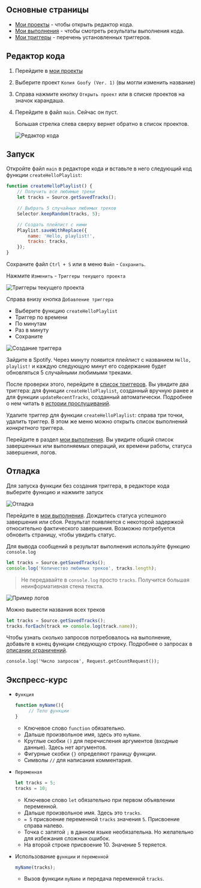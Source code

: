 ## Основные страницы
- [Мои проекты](https://script.google.com/home/my) - чтобы открыть редактор кода.
- [Мои выполнения](https://script.google.com/home/executions) - чтобы смотреть результаты выполнения кода.
- [Мои триггеры](https://script.google.com/home/triggers) - перечень установленных триггеров.

## Редактор кода
1. Перейдите в [мои проекты](https://script.google.com/home/my)
2. Выберите проект `Копия Goofy (Ver. 1)` (вы могли изменить название)
3. Справа нажмите кнопку `Открыть проект` или в списке проектов на значок карандаша.
4. Перейдите в файл `main`. Сейчас он пуст.

   Большая стрелка слева сверху вернет обратно в список проектов.

   ![Редактор кода](../img/fp-editor.png)

## Запуск

Откройте файл `main` в редакторе кода и вставьте в него следующий код функции `createHelloPlaylist`:
```js
function createHelloPlaylist() {
    // Получить все любимые треки
    let tracks = Source.getSavedTracks();

    // Выбрать 5 случайных любимых треков
    Selector.keepRandom(tracks, 5);

    // Создать плейлист с ними
    Playlist.saveWithReplace({
        name: 'Hello, playlist!',
        tracks: tracks,
    });
}
```
Сохраните файл `Ctrl + S` или в меню `Файл` - `Сохранить`.

Нажмите `Изменить` - `Триггеры текущего проекта`

![Триггеры текущего проекта](../img/fp-triggers-open.png)

Справа внизу кнопка `Добавление триггера`

- Выберите функцию `createHelloPlaylist`
- Триггер по времени
- По минутам
- Раз в минуту
- Сохраните

![Создание триггера](../img/fp-trigger-set.png)

Зайдите в Spotify. Через минуту появится плейлист с названием `Hello, playlist!` и каждую следующую минут его содержание будет обновляться 5 случайными любимыми треками.

После проверки этого, перейдите в [список триггеров](https://script.google.com/home/triggers). Вы увидите два триггера: для функции `createHelloPlaylist`, созданный вручную ранее и для функции `updateRecentTracks`, созданный автоматически. Подробнее о нем читать в [истории прослушиваний](/desc?id=История-прослушиваний).

Удалите триггер для функции `createHelloPlaylist`: справа три точки, удалить триггер. В этом же меню можно открыть список выполнений *конкретного* триггера.

Перейдите в раздел [мои выполнения](https://script.google.com/home/executions). Вы увидите общий список завершенных или выполняемых операций, их времени работы, статуса завершения, логов.

## Отладка

Для запуска функции без создания триггера, в редакторе кода выберите функцию и нажмите запуск

![Отладка](../img/fp-debug.png)

Перейдите в [мои выполнения](https://script.google.com/home/executions). Дождитесь статуса успешного завершения или сбоя. Результат появляется с некоторой задержкой относительно фактического завершения. Возможно потребуется обновить страницу, чтобы увидить статус.

Для вывода сообщений в результат выполнения используйте функцию `console.log`
```js
let tracks = Source.getSavedTracks();
console.log('Количество любимых треков', tracks.length);
```
> Не передавайте в `console.log` просто `tracks`. Получится большая неинформативная стена текста.

![Пример логов](../img/example-log.png)

Можно вывести названия всех треков
```js
let tracks = Source.getSavedTracks();
tracks.forEach(track => console.log(track.name));
```


Чтобы узнать сколько запросов потребовалось на выполнение, добавьте в конец функции следующую строку. Подробнее о запросах в [описании ограничений](/desc?id=Ограничения).
```
console.log('Число запросов', Request.getCountRequest());
```

## Экспресс-курс

-  `Функция`
   ```js
   function myName(){
        // Тело функции
   }
   ```

   - Ключевое слово `function` обязательно. 
   - Дальше произвольное имя, здесь это `myName`.
   - Круглые скобки `()` для перечисления аргументов (входные данные). Здесь нет аргументов.
   - Фигурные скобки `{}` определяют границу функции.
   - Символы `//` для написания комментария. 

- `Переменная`
    ```js
    let tracks = 5;
    tracks = 10;
    ```

    - Ключевое слово `let` обязательно при первом объявлении переменной.
    - Дальше произвольное имя. Здесь это `tracks`.
    - `= 5` присвоение переменной `tracks` значения `5`. Присвоение справа налево.
    - Точка с запятой `;` в данном языке необязательна. Но желательно для избежания сложных ошибок.
    - На второй строке присвоение 10. Значение 5 теряется.

-   Использование `функции` и `переменной`
    ```js
    myName(tracks);
    ```

    - Вызов функции `myName` и передача переменной `tracks`.